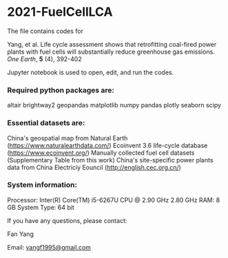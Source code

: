 # 2021-FuelCellLCA

The file contains codes for 

Yang, et al. Life cycle assessment shows that retrofitting coal-fired power plants with fuel cells will substantially reduce greenhouse gas emissions. _One Earth_, __5__ (4), 392-402

Jupyter notebook is used to open, edit, and run the codes.

### Required python packages are:
altair
brightway2
geopandas
matplotlib
numpy
pandas
plotly
seaborn
scipy

### Essential datasets are:
China's geospatial map from Natural Earth (https://www.naturalearthdata.com/)
Ecoinvent 3.6 life-cycle database (https://www.ecoinvent.org/)
Manually collected fuel cell datasets (Supplementary Table from this work)
China's site-specific power plants data from China Electriciy Eouncil (http://english.cec.org.cn/)

### System information:
Processor: Inter(R) Core(TM) i5-6267U CPU @ 2.90 GHz 2.80 GHz
RAM: 8 GB
System Type: 64 bit

If you have any questions, please contact:

Fan Yang

Email: yangf1995@gmail.com
